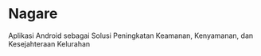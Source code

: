 # Nagare

Aplikasi Android sebagai Solusi Peningkatan Keamanan, Kenyamanan, dan Kesejahteraan Kelurahan

